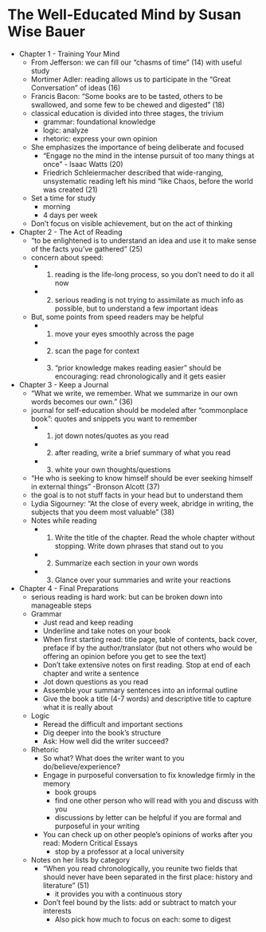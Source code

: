 
# The Well-Educated Mind by Susan Wise Bauer

* Chapter 1 - Training Your Mind
    * From Jefferson: we can fill our “chasms of time” (14) with useful study
    * Mortimer Adler: reading allows us to participate in the “Great Conversation” of ideas (16)
    * Francis Bacon: “Some books are to be tasted, others to be swallowed, and some few to be chewed and digested” (18)
    * classical education is divided into three stages, the trivium
        * grammar: foundational knowledge
        * logic: analyze
        * rhetoric: express your own opinion
    * She emphasizes the importance of being deliberate and focused
        * “Engage no the mind in the intense pursuit of too many things at once” - Isaac Watts (20)
        * Friedrich Schleiermacher described that wide-ranging, unsystematic reading left his mind “like Chaos, before the world was created (21)
    * Set a time for study
        * morning
        * 4 days per week
    * Don’t focus on visible achievement, but on the act of thinking
* Chapter 2 - The Act of Reading
    * “to be enlightened is to understand an idea and use it to make sense of the facts you’ve gathered” (25)
    * concern about speed:
        * 1. reading is the life-long process, so you don’t need to do it all now
        * 2. serious reading is not trying to assimilate as much info as possible, but to understand a few important ideas
    * But, some points from speed readers may be helpful
        * 1. move your eyes smoothly across the page
        * 2. scan the page for context
        * 3. “prior knowledge makes reading easier” should be encouraging: read chronologically and it gets easier
* Chapter 3 - Keep a Journal
    * “What we write, we remember. What we summarize in our own words becomes our own.” (36)
    * journal for self-education should be modeled after “commonplace book”: quotes and snippets you want to remember
        * 1. jot down notes/quotes as you read
        * 2. after reading, write a brief summary of what you read
        * 3. white your own thoughts/questions
    * “He who is seeking to know himself should be ever seeking himself in external things” -Bronson Alcott (37)
    * the goal is to not stuff facts in your head but to understand them
    * Lydia Sigourney: “At the close of every week, abridge in writing, the subjects that you deem most valuable” (38)
    * Notes while reading
        * 1. Write the title of the chapter. Read the whole chapter without stopping. Write down phrases that stand out to you
        * 2. Summarize each section in your own words
        * 3. Glance over your summaries and write your reactions
* Chapter 4 - Final Preparations
    * serious reading is hard work: but can be broken down into manageable steps
    * Grammar
        * Just read and keep reading
        * Underline and take notes on your book
        * When first starting read: title page, table of contents, back cover, preface if by the author/translator (but not others who would be offering an opinion before you get to see the text)
        * Don’t take extensive notes on first reading. Stop at end of each chapter and write a sentence
        * Jot down questions as you read
        * Assemble your summary sentences into an informal outline
        * Give the book a title (4-7 words) and descriptive title to capture what it is really about
    * Logic
        * Reread the difficult and important sections
        * Dig deeper into the book’s structure
        * Ask: How well did the writer succeed?
    * Rhetoric
        * So what? What does the writer want to you do/believe/experience?
        * Engage in purposeful conversation to fix knowledge firmly in the memory
            * book groups
            * find one other person who will read with you and discuss with you
            * discussions by letter can be helpful if you are formal and purposeful in your writing
        * You can check up on other people’s opinions of works after you read: Modern Critical Essays
            * stop by a professor at a local university
    * Notes on her lists by category
        * “When you read chronologically, you reunite two fields that should never have been separated in the first place: history and literature” (51)
            * it provides you with a continuous story
        * Don’t feel bound by the lists: add or subtract to match your interests
            * Also pick how much to focus on each: some to digest



